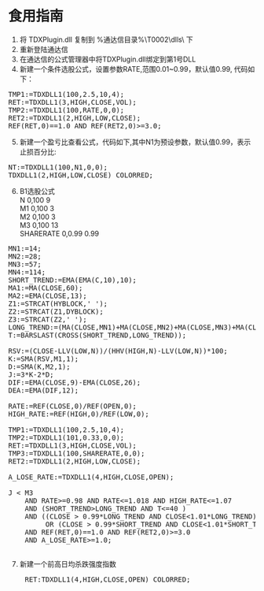 # 食用指南 #
1. 将 TDXPlugin.dll 复制到 %通达信目录%\T0002\dlls\ 下
2. 重新登陆通达信
3. 在通达信的公式管理器中将TDXPlugin.dll绑定到第1号DLL
4. 新建一个条件选股公式，设置参数RATE,范围0.01~0.99，默认值0.99, 代码如下：
<pre>
TMP1:=TDXDLL1(100,2.5,10,4);
RET:=TDXDLL1(3,HIGH,CLOSE,VOL);
TMP2:=TDXDLL1(100,RATE,0,0);
RET2:=TDXDLL1(2,HIGH,LOW,CLOSE);
REF(RET,0)==1.0 AND REF(RET2,0)>=3.0;
</pre>
5. 新建一个盈亏比查看公式，代码如下,其中N1为预设参数，默认值0.99，表示止损百分比:
<pre>
NT:=TDXDLL1(100,N1,0,0);
TDXDLL1(2,HIGH,LOW,CLOSE) COLORRED;
</pre>
6. B1选股公式</br>
N 0,100	 9</br>
M1 0,100 3</br>
M2 0,100 3</br>
M3 0,100 13</br>
SHARERATE 0,0.99 0.99</br>
<pre>
MN1:=14;
MN2:=28;
MN3:=57;
MN4:=114;
SHORT_TREND:=EMA(EMA(C,10),10);
MA1:=MA(CLOSE,60);
MA2:=EMA(CLOSE,13);
Z1:=STRCAT(HYBLOCK,' ');
Z2:=STRCAT(Z1,DYBLOCK);
Z3:=STRCAT(Z2,' ');
LONG_TREND:=(MA(CLOSE,MN1)+MA(CLOSE,MN2)+MA(CLOSE,MN3)+MA(CLOSE,MN4))/4;
T:=BARSLAST(CROSS(SHORT_TREND,LONG_TREND));

RSV:=(CLOSE-LLV(LOW,N))/(HHV(HIGH,N)-LLV(LOW,N))*100;
K:=SMA(RSV,M1,1);
D:=SMA(K,M2,1);
J:=3*K-2*D;
DIF:=EMA(CLOSE,9)-EMA(CLOSE,26);
DEA:=EMA(DIF,12);

RATE:=REF(CLOSE,0)/REF(OPEN,0);
HIGH_RATE:=REF(HIGH,0)/REF(LOW,0);

TMP1:=TDXDLL1(100,2.5,10,4);
TMP2:=TDXDLL1(101,0.33,0,0);
RET:=TDXDLL1(3,HIGH,CLOSE,VOL); 
TMP3:=TDXDLL1(100,SHARERATE,0,0);
RET2:=TDXDLL1(2,HIGH,LOW,CLOSE);

A_LOSE_RATE:=TDXDLL1(4,HIGH,CLOSE,OPEN);

J < M3 
	AND RATE>=0.98 AND RATE<=1.018 AND HIGH_RATE<=1.07 
	AND (SHORT_TREND>LONG_TREND AND T<=40 )
	AND ((CLOSE > 0.99*LONG_TREND AND CLOSE<1.01*LONG_TREND) 
		 OR (CLOSE > 0.99*SHORT_TREND AND CLOSE<1.01*SHORT_TREND))
	AND REF(RET,0)==1.0 AND REF(RET2,0)>=3.0
	AND A_LOSE_RATE>=1.0;

</pre>

7. 新建一个前高日均杀跌强度指数
<pre>
	RET:TDXDLL1(4,HIGH,CLOSE,OPEN) COLORRED;
</pre>

